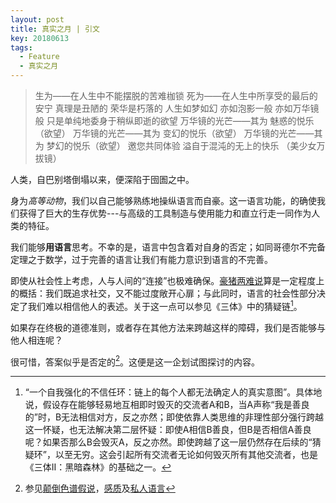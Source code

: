 ```yaml
---
layout: post
title: 真实之月 | 引文
key: 20180613
tags:
  - Feature
  - 真实之月
---
```


>生为——在人生中不能摆脱的苦难枷锁
死为——在人生中所享受的最后的安宁
真理是丑陋的 荣华是朽落的 人生如梦如幻 亦如泡影一般
亦如万华镜般
只是单纯地委身于稍纵即逝的欲望
万华镜的光芒——其为 魅惑的悦乐（欲望）
万华镜的光芒——其为 变幻的悦乐（欲望）
万华镜的光芒——其为 梦幻的悦乐（欲望）
邀您共同体验 溢自于混沌的无上的快乐
（美少女万拔镜）

<!--more-->

人类，自巴别塔倒塌以来，便深陷于囹圄之中。

身为*高等动物*，我们以自己能够熟练地操纵语言而自豪。这一语言功能，的确使我们获得了巨大的生存优势---与高级的工具制造与使用能力和直立行走一同作为人类的特征。

我们能够**用语言**思考。不幸的是，语言中包含着对自身的否定；如同哥德尔不完备定理之于数学，过于完善的语言让我们有能力意识到语言的不完善。

即使从社会性上考虑，人与人间的“连接”也极难确保。[豪猪两难说](https://en.wikipedia.org/wiki/Hedgehog%27s_dilemma)算是一定程度上的概括：我们既追求社交，又不能过度敞开心扉；与此同时，语言的社会性部分决定了我们难以相信他人的表述。关于这一点可以参见《三体》中的猜疑链[^猜疑链]。

如果存在终极的道德准则，或者存在其他方法来跨越这样的障碍，我们是否能够与他人相连呢？

很可惜，答案似乎是否定的[^否定]。这便是这一企划试图探讨的内容。


[^猜疑链]: “一个自我强化的不信任环：链上的每个人都无法确定人的真实意图”。具体地说，假设存在能够轻易地互相即时毁灭的交流者A和B，当A声称“我是善良的”时，B无法相信对方，反之亦然；即使依靠人类思维的非理性部分强行跨越这一怀疑，也无法解决第二层怀疑：即使A相信B善良，但B是否相信A善良呢？如果否那么B会毁灭A，反之亦然。即使跨越了这一层仍然存在后续的“猜疑环”，以至无穷。这会引起所有交流者无论如何毁灭所有其他交流者，也是《三体II：黑暗森林》的基础之一。

[^否定]: 参见[颠倒色谱假说](https://en.wikipedia.org/wiki/Inverted_spectrum)，[感质](https://en.wikipedia.org/wiki/Qualia)及[私人语言](https://en.wikipedia.org/wiki/Private_language_argument)